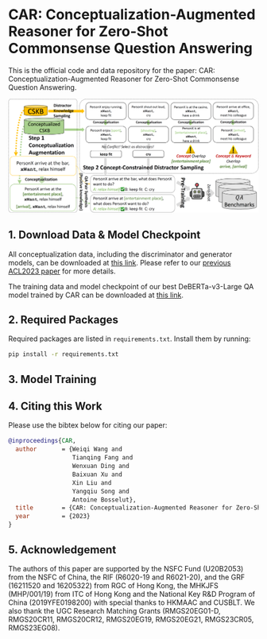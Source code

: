 # CAR: Conceptualization-Augmented Reasoner for Zero-Shot Commonsense Question Answering

This is the official code and data repository for the paper: CAR: Conceptualization-Augmented Reasoner for Zero-Shot
Commonsense Question Answering.

![CAR](./demo/overview.png "CAR Framework Overview")

## 1. Download Data & Model Checkpoint

All conceptualization data, including the discriminator and generator models, can be downloaded
at [this link](https://hkustconnect-my.sharepoint.com/:f:/g/personal/wwangbw_connect_ust_hk/EnA7X6PkeE5Dll9sdlwxuG4BH8zw-Bpdtc5kw3L70Shu5g).
Please refer to our [previous ACL2023 paper](https://arxiv.org/abs/2305.04808) for more details.

The training data and model checkpoint of our best DeBERTa-v3-Large QA model trained by CAR can be downloaded
at [this link](https://hkustconnect-my.sharepoint.com/:f:/g/personal/wwangbw_connect_ust_hk/EqC6BjWPGi1IgEPLbfMWk7gBFAn-cpfQAmTUsQBoUzVkqw).

## 2. Required Packages

Required packages are listed in `requirements.txt`. Install them by running:

```bash
pip install -r requirements.txt
```

## 3. Model Training

## 4. Citing this Work

Please use the bibtex below for citing our paper:

```bibtex
@inproceedings{CAR,
  author       = {Weiqi Wang and
                  Tianqing Fang and
                  Wenxuan Ding and
                  Baixuan Xu and
                  Xin Liu and
                  Yangqiu Song and 
                  Antoine Bosselut},
  title        = {CAR: Conceptualization-Augmented Reasoner for Zero-Shot Commonsense Question Answering},
  year         = {2023}
}
```

## 5. Acknowledgement

The authors of this paper are supported by the NSFC Fund (U20B2053) from the NSFC of China, the RIF (R6020-19 and
R6021-20), and the GRF (16211520 and 16205322) from RGC of Hong Kong, the MHKJFS (MHP/001/19) from ITC of Hong Kong and
the National Key R&D Program of China (2019YFE0198200) with special thanks to HKMAAC and CUSBLT.
We also thank the UGC Research Matching Grants (RMGS20EG01-D, RMGS20CR11, RMGS20CR12, RMGS20EG19, RMGS20EG21,
RMGS23CR05, RMGS23EG08).